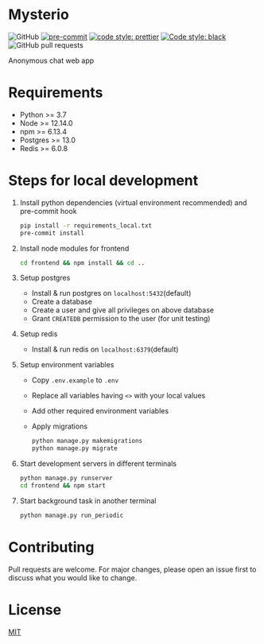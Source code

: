 
# Mysterio

![GitHub](https://img.shields.io/github/license/ravisumit33/Mysterio?color=dark%20green)
[![pre-commit](https://img.shields.io/badge/pre--commit-enabled-brightgreen?logo=pre-commit&logoColor=white)](https://github.com/pre-commit/pre-commit)
[![code style: prettier](https://img.shields.io/badge/code_style-prettier-ff69b4.svg?style=flat-square)](https://github.com/prettier/prettier)
[![Code style: black](https://img.shields.io/badge/code%20style-black-000000.svg)](https://github.com/psf/black)
![GitHub pull requests](https://img.shields.io/github/issues-pr/ravisumit33/Mysterio)

[comment]: <> (Add Dependency badge after merging code from dev to master)

Anonymous chat web app

# Requirements

- Python >= 3.7
- Node >= 12.14.0
- npm >= 6.13.4
- Postgres >= 13.0
- Redis >= 6.0.8

# Steps for local development

1. Install python dependencies (virtual environment recommended) and pre-commit hook

    ```sh
    pip install -r requirements_local.txt
    pre-commit install
    ```

2. Install node modules for frontend

    ```sh
    cd frontend && npm install && cd ..
    ```

3. Setup postgres
    - Install & run postgres on `localhost:5432`(default)
    - Create a database
    - Create a user and give all privileges on above database
    - Grant `CREATEDB` permission to the user (for unit testing)

4. Setup redis
    - Install & run redis on `localhost:6379`(default)

5. Setup environment variables
    - Copy `.env.example` to `.env`
    - Replace all variables having `<>` with your local values
    - Add other required environment variables
    - Apply migrations

      ```sh
      python manage.py makemigrations
      python manage.py migrate
      ```

6. Start development servers in different terminals

    ```sh
    python manage.py runserver
    cd frontend && npm start
    ```

7. Start background task in another terminal

    ```sh
    python manage.py run_periodic
    ```

# Contributing

Pull requests are welcome.
For major changes, please open an issue first to discuss what you would like to change.

# License

[MIT](https://choosealicense.com/licenses/mit/)
